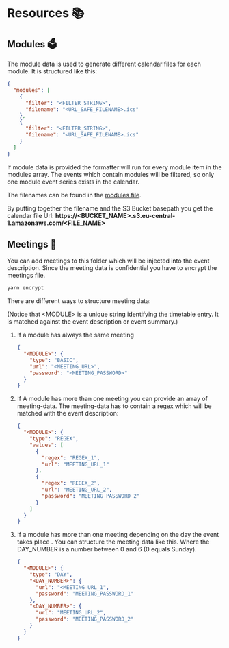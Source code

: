 # Resources 📚

## Modules 🗳

The module data is used to generate different calendar files for each module. It is structured like this:

```json
{
  "modules": [
    {
      "filter": "<FILTER_STRING>",
      "filename": "<URL_SAFE_FILENAME>.ics"
    },
    {
      "filter": "<FILTER_STRING>",
      "filename": "<URL_SAFE_FILENAME>.ics"
    }
  ]
}
```

If module data is provided the formatter will run for every module item in the modules array. The events which contain modules will be filtered, so only one module event series exists in the calendar.

The filenames can be found in the [modules file](modules.json).

By putting together the filename and the S3 Bucket basepath you get the calendar file Url: **https://<BUCKET_NAME>.s3.eu-central-1.amazonaws.com/<FILE_NAME>**

## Meetings 📌

You can add meetings to this folder which will be injected into the event description. Since the meeting data is confidential you have to encrypt the meetings file.

```bash
yarn encrypt
```

There are different ways to structure meeting data:

(Notice that \<MODULE\> is a unique string identifying the timetable entry. It is matched against the event description or event summary.)

1. If a module has always the same meeting

   ```json
   {
     "<MODULE>": {
       "type": "BASIC",
       "url": "<MEETING_URL>",
       "password": "<MEETING_PASSWORD>"
     }
   }
   ```

2. If A module has more than one meeting you can provide an array of meeting-data. The meeting-data has to contain a regex which will be matched with the event description:

   ```json
   {
     "<MODULE>": {
       "type": "REGEX",
       "values": [
         {
           "regex": "REGEX_1",
           "url": "MEETING_URL_1"
         },
         {
           "regex": "REGEX_2",
           "url": "MEETING_URL_2",
           "password": "MEETING_PASSWORD_2"
         }
       ]
     }
   }
   ```

3. If a module has more than one meeting depending on the day the event takes place . You can structure the meeting data like this. Where the DAY_NUMBER is a number between 0 and 6 (0 equals Sunday).

   ```json
   {
     "<MODULE>": {
       "type": "DAY",
       "<DAY_NUMBER>": {
         "url": "<MEETING_URL_1",
         "password": "MEETING_PASSWORD_1"
       },
       "<DAY_NUMBER>": {
         "url": "MEETING_URL_2",
         "password": "MEETING_PASSWORD_2"
       }
     }
   }
   ```
